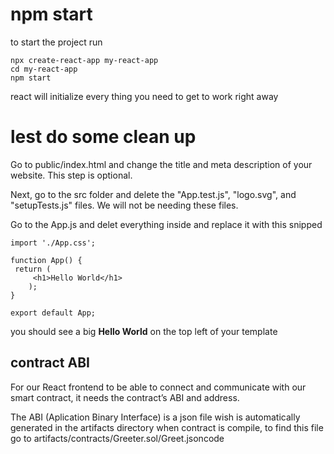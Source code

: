 # npm start

to start the project run 

    npx create-react-app my-react-app
    cd my-react-app
    npm start

react will initialize every thing you need to get to work right away

# lest do some clean up

Go to public/index.html and change the title and meta description of your website. This step is optional.

Next, go to the src folder and delete the "App.test.js", "logo.svg", and "setupTests.js" files. We will not be needing these files.

Go to the App.js and delet everything inside and replace it with this snipped

    import './App.css';

    function App() {
     return (
         <h1>Hello World</h1>
        );
    }   

    export default App;

you should see a big **Hello World** on the top left of your template

## contract ABI

For our React frontend to be able to connect and communicate with our smart contract, it needs the contract’s ABI and address.

The ABI (Aplication Binary Interface) is a json file wish is automatically generated in the artifacts directory when contract is compile, to find this file go to   artifacts/contracts/Greeter.sol/Greet.jsoncode
